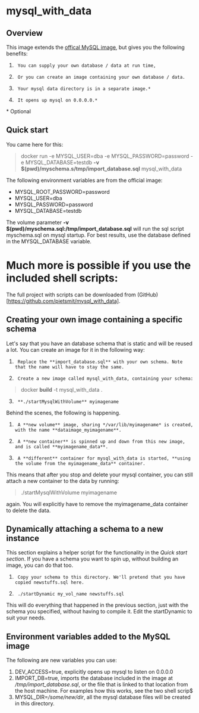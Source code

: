 # mysql_with_data

## Overview

This image extends the [offical MySQL image](https://registry.hub.docker.com/_/mysql/), but gives you the following benefits:

1.      You can supply your own database / data at run time,
2.      Or you can create an image containing your own database / data.
2.      Your mysql data directory is in a separate image.*
4.      It opens up mysql on 0.0.0.0.*

\* Optional
## Quick start

You came here for this:
> docker run -e MYSQL_USER=dba -e MYSQL_PASSWORD=password -e MYSQL_DATABASE=testdb **-v $(pwd)/myschema.s/tmp/import_database.sql** mysql_with_data

The following environment variables are from the official image:

- MYSQL_ROOT_PASSWORD=password
- MYSQL_USER=dba
- MYSQL_PASSWORD=password
- MYSQL_DATABASE=testdb

The volume parameter **-v $(pwd)/myschema.sql:/tmp/import_database.sql** will run the sql script myschema.sql on mysql startup. For best results, use the database defined in the MYSQL_DATABASE variable.

# Much more is possible if you use the included shell scripts:

The full project with scripts can be downloaded from (GitHub)[https://github.com/pietsmit/mysql_with_data].

## Creating your own image containing a specific schema

Let's say that you have an database schema that is static and will be reused a lot. You can create an image for it in the following way:

1.      Replace the **import_database.sql** with your own schema. Note that the name will have to stay the same.
2.      Create a new image called mysql_with_data, containing your schema:
> docker **build** -t mysql_with_data .
3.      **./startMysqlWithVolume** myimagename

Behind the scenes, the following is happening.

1.      A **new volume** image, sharing */var/lib/myimagename* is created, with the name **dataimage_myimagename**.
2.      A **new container** is spinned up and down from this new image, and is called **myimagename_data**.
3.      A **different** container for mysql_with_data is started, **using the volume from the myimagename_data** container.

This means that after you stop and delete your mysql container, you can still attach a new container to the data by running:
> ./startMysqlWithVolume myimagename

again. You will explicitly have to remove the myimagename_data container to delete the data.

## Dynamically attaching a schema to a new instance

This section explains a helper script for the functionality in the *Quick start section*.
If you have a schema you want to spin up, without building an image, you can do that too.

1.      Copy your schema to this directory. We'll pretend that you have copied newstuffs.sql here.
2.      ./startDynamic my_vol_name newstuffs.sql

This will do everything that happened in the previous section, just with the schema you specified, without having to compile it. Edit the startDynamic to suit your needs.

## Environment variables added to the MySQL image

The following are new variables you can use:

1. DEV_ACCESS=true, explicitly opens up mysql to listen on 0.0.0.0
2. IMPORT_DB=true, imports the database included in the image at */tmp/import_database.sql*, or the file that is linked to that location from the host machine. For examples how this works, see the two shell scrip$
3. MYSQL_DIR=*/some/new/dir*, all the mysql database files will be created in this directory.



